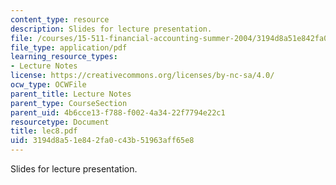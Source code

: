 ```yaml
---
content_type: resource
description: Slides for lecture presentation.
file: /courses/15-511-financial-accounting-summer-2004/3194d8a51e842fa0c43b51963aff65e8_lec8.pdf
file_type: application/pdf
learning_resource_types:
- Lecture Notes
license: https://creativecommons.org/licenses/by-nc-sa/4.0/
ocw_type: OCWFile
parent_title: Lecture Notes
parent_type: CourseSection
parent_uid: 4b6cce13-f788-f002-4a34-22f7794e22c1
resourcetype: Document
title: lec8.pdf
uid: 3194d8a5-1e84-2fa0-c43b-51963aff65e8
---
```

Slides for lecture presentation.